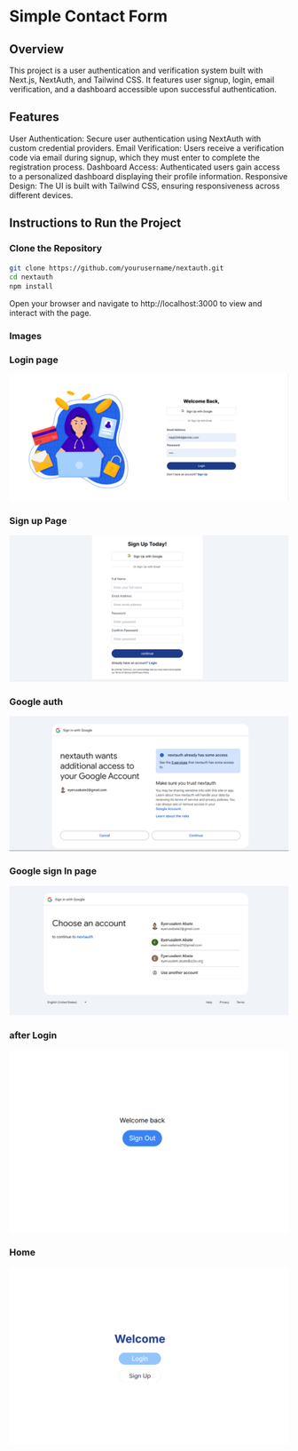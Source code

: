 # Simple Contact Form

## Overview
This project is a user authentication and verification system built with Next.js, NextAuth, and Tailwind CSS. It features user signup, login, email verification, and a dashboard accessible upon successful authentication.

## Features
User Authentication: Secure user authentication using NextAuth with custom credential providers.
Email Verification: Users receive a verification code via email during signup, which they must enter to complete the registration process.
Dashboard Access: Authenticated users gain access to a personalized dashboard displaying their profile information.
Responsive Design: The UI is built with Tailwind CSS, ensuring responsiveness across different devices.

## Instructions to Run the Project

### Clone the Repository
```bash
git clone https://github.com/yourusername/nextauth.git
cd nextauth
npm install
```
Open your browser and navigate to http://localhost:3000 to view and interact with the page.

### Images

### Login page
![Screenshot](public/images/login.png)

### Sign up Page
![Screenshot](public/images/signup.png)

### Google auth
![Screenshot](public/images/auth_google.png)

### Google sign In page
![Screenshot](public/images/signin_google.png)

### after Login
![Screenshot](public/images/after_login.png)

### Home
![Screenshot](public/images/home.png)

